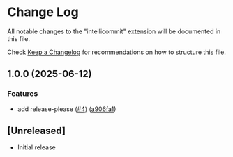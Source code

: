 # Change Log

All notable changes to the "intellicommit" extension will be documented in this file.

Check [Keep a Changelog](http://keepachangelog.com/) for recommendations on how to structure this file.

## 1.0.0 (2025-06-12)


### Features

* add release-please ([#4](https://github.com/thisisrick25/IntelliCommit/issues/4)) ([a906fa1](https://github.com/thisisrick25/IntelliCommit/commit/a906fa1206bf91f8b03a1c772d534587578d9f68))

## [Unreleased]

- Initial release
